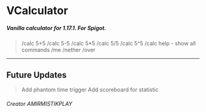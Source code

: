 # VCalculator
##### Vanilla calculator for 1.17.1. For Spigot.

>/calc 5+5
/calc 5-5
/calc 5*5
/calc 5/5
/calc 5^5
/calc help - show all commands
>/me
>/nether <x> <z>
>/over <x> <x>

____

## Future Updates
>Add phantom time trigger
>Add scoreboard for statistic

###### Creator AMIRMISTIKPLAY
